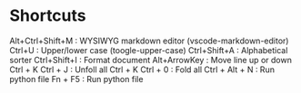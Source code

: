 # Shortcuts

Alt+Ctrl+Shift+M     : WYSIWYG markdown editor (vscode-markdown-editor)
Ctrl+U : Upper/lower case (toogle-upper-case)
Ctrl+Shift+A : Alphabetical sorter
Ctrl+Shift+I : Format document
Alt+ArrowKey : Move line up or down
Ctrl + K Ctrl + J   : Unfoll all
Ctrl + K Ctrl + 0   : Fold all
Ctrl + Alt + N : Run python file
Fn + F5 : Run python file